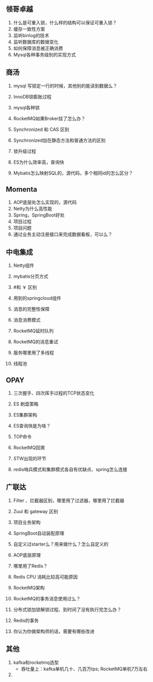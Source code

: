 ## 领哥卓越

1. 什么是可重入锁，什么样的结构可以保证可重入锁？
2. 缓存一致性方案 
3. 监听binlog的技术
4. 监听数据库的数据变化
5. 如何保障消息被正确消费
6. Mysql各种事务级别的实现方式

   

## 商汤

1. mysql 写锁定一行的时候，其他别的能读到数据么？

2. InnoDB锁膨胀过程

3. mysql各种锁

4. RocketMQ如果Broker挂了怎么办？  

5. Synchronized 和 CAS 区别

6. Synchronized加在静态方法和普通方法的区别

7. 锁升级过程

8. ES为什么效率高，查询快

9. Mybatis怎么映射SQL的，源代码，多个相同id的怎么区分？

   

## Momenta

1. AOP底层处怎么实现的，源代码
2. Netty为什么高性能
3. Spring，SpringBoot好处
4. 项目过程
5. 项目问题
6. 通过业务主动注册接口来完成数据看板，可以么？



## 中电集成

1. Netty组件
2. mybatis分页方式
3. #和 ￥ 区别
4. 用到的springcloud组件
5. 消息的完整性保障
6. 消息消费模式
7. RocketMQ延时队列

8. RocketMQ的消息重试

9. 服务哪里用了多线程

10. 线程池



## OPAY

1. 三次握手、四次挥手过程的TCP状态变化

3. ES 刷盘策略

3. ES集群架构

4. ES查询快是为啥？

6. TOP命令

7. RocketMQ回溯

8. STW出现的环节

8. redis哨兵模式和集群模式各自有优缺点、spring怎么连接





## 广联达

1. Filter 、拦截器区别，哪里用了过滤器，哪里用了拦截器

2. Zuul 和 gateway 区别

3. 项目业务架构

4. SpringBoot自动装配原理

5. 自定义过starter么？用来做什么？怎么自定义的

6. AOP底层原理

7. 哪里用了Redis？

8. Redis CPU 消耗比较高可能原因

9. RocketMQ架构

10. RocketMQ的事务消息使用过么？

11. 分布式锁加锁解锁过程、到时间了没有执行完怎么办？

12. Redis的事务

13. 你认为你做架构师的话，需要有哪些改进

    


## 其他

1. kafka和rocketmq选型
   - 吞吐量上：kafka单机几十、几百万tps; RocketMQ单机7万左右
2. 
